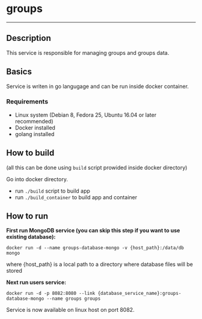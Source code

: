 groups
==================

---

## Description

This service is responsible for managing groups and groups data.

## Basics

Service is writen in go langugage and can be run inside docker container.

###  Requirements

  * Linux system (Debian 8, Fedora 25, Ubuntu 16.04 or later recommended)
  * Docker installed
  * golang installed 

## How to build

(all this can be done using `build` script prowided inside docker directory)

Go into docker directory.

* run `./build` script to build app
* run `./build_container` to build app and container 

## How to run

__First run MongoDB service (you can skip this step if you want to use existing database):__

```
docker run -d --name groups-database-mongo -v {host_path}:/data/db mongo
```

where {host_path} is a local path to a directory where database files will be stored

__Next run users service:__

```
docker run -d -p 8082:8080 --link {database_service_name}:groups-database-mongo --name groups groups
```

Service is now available on linux host on port 8082.
